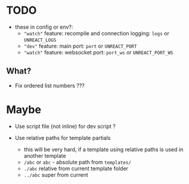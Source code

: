 # TODO

-   these in config or env?:
    -   `"watch"` feature: recompile and connection logging: `logs` or `UNREACT_LOGS`
    -   `"dev"` feature: main port: `port` or `UNREACT_PORT`
    -   `"watch"` feature: websocket port: `port_ws` or `UNREACT_PORT_WS`

## What?

-   Fix ordered list numbers ???

# Maybe

-   Use script file (not inline) for dev script ?

-   Use relative paths for template partials
    -   this will be very hard, if a template using relative paths is used in another template
    -   `/abc` or `abc` - absolute path from `templates/`
    -   `./abc` relative from current template folder
    -   `../abc` super from current
